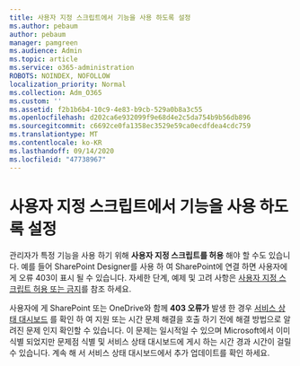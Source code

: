 ```yaml
---
title: 사용자 지정 스크립트에서 기능을 사용 하도록 설정
ms.author: pebaum
author: pebaum
manager: pamgreen
ms.audience: Admin
ms.topic: article
ms.service: o365-administration
ROBOTS: NOINDEX, NOFOLLOW
localization_priority: Normal
ms.collection: Adm_O365
ms.custom: ''
ms.assetid: f2b1b6b4-10c9-4e83-b9cb-529a0b8a3c55
ms.openlocfilehash: d202ca6e932099f9e68d4e2c5da754b9b56db896
ms.sourcegitcommit: c6692ce0fa1358ec3529e59ca0ecdfdea4cdc759
ms.translationtype: MT
ms.contentlocale: ko-KR
ms.lasthandoff: 09/14/2020
ms.locfileid: "47738967"
---
```

# <a name="allow-custom-script-to-enable-features"></a>사용자 지정 스크립트에서 기능을 사용 하도록 설정

관리자가 특정 기능을 사용 하기 위해 **사용자 지정 스크립트를 허용** 해야 할 수도 있습니다. 예를 들어 SharePoint Designer를 사용 하 여 SharePoint에 연결 하면 사용자에 게 오류 403이 표시 될 수 있습니다. 자세한 단계, 예제 및 고려 사항은 [사용자 지정 스크립트 허용 또는 금지](https://docs.microsoft.com/sharepoint/allow-or-prevent-custom-script)를 참조 하세요.

사용자에 게 SharePoint 또는 OneDrive와 함께 **403 오류가** 발생 한 경우 [서비스 상태 대시보드](https://admin.microsoft.com/AdminPortal/Home#/servicehealth) 를 확인 하 여 지원 또는 시간 문제 해결을 호출 하기 전에 해결 방법으로 알려진 문제 인지 확인할 수 있습니다. 이 문제는 일시적일 수 있으며 Microsoft에서 이미 식별 되었지만 문제점 식별 및 서비스 상태 대시보드에 게시 하는 시간 경과 시간이 걸릴 수 있습니다. 계속 해 서 서비스 상태 대시보드에서 추가 업데이트를 확인 하세요.

